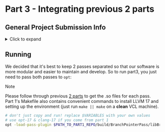 # Part 3 - Integrating previous 2 parts

## General Project Submission Info

<!-- https://gist.github.com/tddschn/7c81e97b3aa088a999cb1d06639d222c -->

<details>
<summary>Click to expand</summary>

### Project Submission 

Authors:

- Teddy Xinyuan Chen (xchen87) - Part 1 & 3
- Haojie Zhou (hzhou33) - Part 2


### GitHub Links

<!-- The repositories are all private, please email [xchen87@ncsu.edu](mailto:xchen87@ncsu.edu) to request for access. -->

- [https://github.com/ncsu-csc512-project/part1-dev](https://github.com/ncsu-csc512-project/part1-dev/)
- [https://github.com/ncsu-csc512-project/part1-submission](https://github.com/ncsu-csc512-project/part1-submission)
- [https://github.com/ncsu-csc512-project/part2-dev](https://github.com/ncsu-csc512-project/part2-dev)
- [https://github.com/ncsu-csc512-project/part2-submission](https://github.com/ncsu-csc512-project/part2-submission)
- [https://github.com/ncsu-csc512-project/part3-dev](https://github.com/ncsu-csc512-project/part3-dev)
- [https://github.com/ncsu-csc512-project/part3-submission](https://github.com/ncsu-csc512-project/part3-submission)

<!-- Two important rules:

Make sure you have an empty line after the closing </summary> tag, otherwise the markdown/code blocks won't show correctly.
Make sure you have an empty line after the closing </details> tag if you have multiple collapsible sections. -->
</details>

## Running

We decided that it's best to keep 2 passes separated so that our software is more modular and easier to maintain and develop. So to run part3, you just need to pass both passes to `opt`:

> [!NOTE]  
> Please follow through previous [2 parts](https://github.com/ncsu-csc512-project/) to get the .so files for each pass.
> Part 1's Makefile also contains convenient commands to install LLVM 17 and setting up the environment (just run `make || make` on a **clean** VCL machine).

```bash
# don't just copy and run! replace $VARIABLES with your own values
# use opt-17 & clang-17 if you come from part 1
opt -load-pass-plugin $PATH_TO_PART1_REPO/build/BranchPointerPass/libBranchPointerPass.so $PATH_TO_PART2_SO_FILE -passes=branch-pointer-pass,$PASS2_NAME inputs/input.ll  # replace with your own .ll file emitted by clang
```